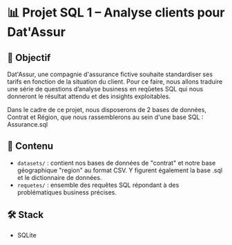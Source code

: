 # 📊 Projet SQL 1 – Analyse clients pour Dat'Assur

## 🎯 Objectif

Dat'Assur, une compagnie d'assurance fictive souhaite standardiser ses tarifs en fonction de la situation du client. Pour ce faire, nous allons traduire une série de questions d’analyse business en reqûetes SQL qui nous donneront le résultat attendu et des insights exploitables. 

Dans le cadre de ce projet, nous disposerons de 2 bases de données, Contrat et Région, que nous rassemblerons au sein d'une base SQL : Assurance.sql

## 📂 Contenu

- `datasets/` : contient nos bases de données de "contrat" et notre base géographique "region" au format CSV. Y figurent également la base .sql et le dictionnaire de données.
- `requetes/` : ensemble des requêtes SQL répondant à des problématiques business précises.

## 🛠️ Stack

- SQLite
